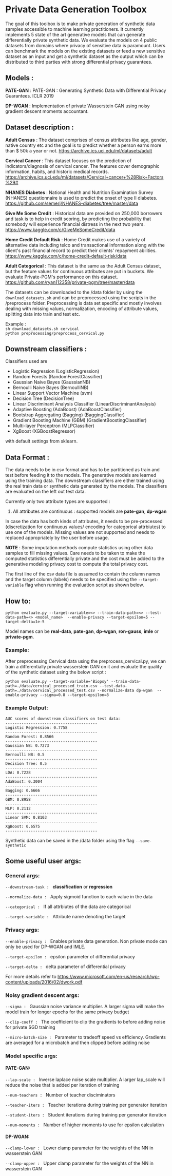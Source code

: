 # Private Data Generation Toolbox

The goal of this toolbox is to make private generation of synthetic data samples accessible to machine learning practitioners. It currently implements 5 state of the art generative models that can generate differentially private synthetic
data. We evaluate the models on 4 public datasets from domains where privacy of sensitive data is paramount. Users can benchmark the models on the existing datasets or feed a new sensitive dataset as an input and get a synthetic dataset 
as the output which can be distributed to third parties with strong differential privacy guarantees.



## Models : 
**PATE-GAN** : PATE-GAN : Generating Synthetic Data with Differential Privacy Guarantees. ICLR 2019

**DP-WGAN** : Implementation of private Wasserstein GAN using noisy gradient descent moments accountant. 

## Dataset description :

**Adult Census** : The dataset comprises of census attributes like age, gender, native country etc and the goal is to predict whether a person earns more than $ 50k a year or not.
https://archive.ics.uci.edu/ml/datasets/adult

**Cervical Cancer** : This dataset focuses on the prediction of indicators/diagnosis of cervical cancer. The features cover demographic information, habits, and historic medical records.
https://archive.ics.uci.edu/ml/datasets/Cervical+cancer+%28Risk+Factors%29#

**NHANES Diabetes** : National Health and Nutrition Examination Survey (NHANES) questionnaire is used to predict the onset of type II diabetes.
https://github.com/semerj/NHANES-diabetes/tree/master/data

**Give Me Some Credit** : Historical data are provided on 250,000 borrowers and task is to help in credit scoring, by predicting the probability that somebody will experience financial distress in the next two years.
https://www.kaggle.com/c/GiveMeSomeCredit/data

**Home Credit Default Risk** : Home Credit makes use of a variety of alternative data including telco and transactional information along with the client's past financial record to predict their clients' repayment abilities.
https://www.kaggle.com/c/home-credit-default-risk/data

**Adult Categorical** : This dataset is the same as the Adult Census dataset, but the feature values for continuous attributes are put in buckets. We evaluate Private-PGM's performance on this dataset.
https://github.com/ryan112358/private-pgm/tree/master/data

The datasets can be downloaded to the /data folder by using the ```download_datasets.sh``` and can be preprocessed using the scripts in the /preprocess folder. Preprocessing is data set specific and mostly involves dealing with missing values, normalization, encoding
of attribute values, splitting data into train and test etc.

Example :   
   ```sh download_datasets.sh cervical```  
            ```python preprocessing/preprocess_cervical.py```

## Downstream classifiers :
Classifiers used are 
- Logistic Regression (LogisticRegression)
- Random Forests (RandomForestClassifier) 
- Gaussian Naive Bayes (GaussianNB)
- Bernoulli Naive Bayes (BernoulliNB)
- Linear Support Vector Machine (svm)
- Decision Tree (DecisionTree) 
- Linear Discriminant Analysis Classifier (LinearDiscriminantAnalysis)
- Adaptive Boosting (AdaBoost) (AdaBoostClassifier)
- Bootstrap Aggregating (Bagging) (BaggingClassifier)
- Gradient Boosting Machine (GBM) (GradientBoostingClassifier)
- Multi-layer Perceptron (MLPClassifier)
- XgBoost (XGBoostRegressor)
  
with default settings from sklearn.


## Data Format :
The data needs to be in csv format and has to be partitioned as train and test before feeding it to the models. The generative models are learned using the training data. The downstream classifiers are either trained using
the real train data or synthetic data generated by the models. The classifiers are evaluated on the left out test data.

Currently only two attribute types are supported : 

1. All attributes are continuous : supported models are **pate-gan**, **dp-wgan**


In case the data has both kinds of attributes, it needs to be pre-processed (discretization for continuous values/ encoding for categorical attrbiutes) to use one of the models.
Missing values are not supported and needs to replaced appropriately by the user before usage.

**NOTE** : Some imputation methods compute statistics using other data samples to fill missing values. Care needs to be taken to make the computed statistics differentially private and the cost must be added to the generative modeling privacy cost to compute the total privacy cost.

The first line of the csv data file is assumed to contain the column names and the target column (labels) needs to be specified using the `--target-variable` flag when running the evaluation script as shown below.


## How to:

```python evaluate.py --target-variable=<> --train-data-path=<> --test-data-path=<> <model_name>  --enable-privacy --target-epsilon=5 --target-delta=1e-5```

Model names can be **real-data**, **pate-gan**, **dp-wgan**, **ron-gauss**, **imle** or **private-pgm**.

### Example:
After preprocessing Cervical data using the preprocess_cervical.py, we can train a differentially private wasserstein GAN on it and evaluate the quality of the synthetic dataset using the below script :

```python evaluate.py --target-variable='Biopsy' --train-data-path=./data/cervical_processed_train.csv --test-data-path=./data/cervical_processed_test.csv --normalize-data dp-wgan  --enable-privacy --sigma=0.8 --target-epsilon=8```

### Example Output:

```
AUC scores of downstream classifiers on test data:
----------------------------------------
Logistic Regression: 0.7758
----------------------------------------
Random Forest: 0.8566
----------------------------------------
Gaussian NB: 0.7273
----------------------------------------
Bernoulli NB: 0.5
----------------------------------------
Decision Tree: 0.5
----------------------------------------
LDA: 0.7228
----------------------------------------
AdaBoost: 0.3004
----------------------------------------
Bagging: 0.6666
----------------------------------------
GBM: 0.8958
----------------------------------------
MLP: 0.2112
----------------------------------------
Linear SVM: 0.8103
----------------------------------------
XgBoost: 0.6575
----------------------------------------
```

Synthetic data can be saved in the /data folder using the flag ```--save-synthetic```

## Some useful user args:

### General args:

```--downstream-task : ``` **classification** or **regression**

```--normalize-data : ``` Apply sigmoid function to each value in the data

```--categorical : ``` If all attrbiutes of the data are categorical

```--target-variable : ``` Attribute name denoting the target

### Privacy args:

```--enable-privacy : ``` Enables private data generation. Non private mode can only be used for DP-WGAN and IMLE.

```--target-epsilon : ``` epsilon parameter of differential privacy

```--target-delta : ``` delta parameter of differential privacy

For more details refer to https://www.microsoft.com/en-us/research/wp-content/uploads/2016/02/dwork.pdf

### Noisy gradient descent args:

```--sigma : ``` Gaussian noise variance multiplier. A larger sigma will make the model train for longer epochs for the same privacy budget

```--clip-coeff : ``` The coefficient to clip the gradients to before adding noise for private SGD training

```--micro-batch-size : ``` Parameter to tradeoff speed vs efficiency. Gradients are averaged for a microbatch and then clipped before adding noise

### Model specific args:

#### PATE-GAN:

```--lap-scale : ``` Inverse laplace noise scale multiplier. A larger lap_scale will reduce the noise that is added per iteration of training

```--num-teachers : ``` Number of teacher disciminators

```--teacher-iters : ``` Teacher iterations during training per generator iteration

```--student-iters : ``` Student iterations during training per generator iteration

```--num-moments : ``` Number of higher moments to use for epsilon calculation

#### DP-WGAN:

```--clamp-lower : ``` Lower clamp parameter for the weights of the NN in wasserstein GAN

```--clamp-upper : ``` Upper clamp parameter for the weights of the NN in wasserstein GAN

















